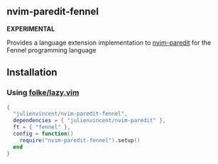 ## nvim-paredit-fennel

**EXPERIMENTAL**

Provides a language extension implementation to [nvim-paredit](https://github.com/julienvincent/nvim-paredit) for the Fennel programming language

## Installation 

### Using [folke/lazy.vim](https://github.com/folke/lazy.nvim)

```lua
{
  "julienvincent/nvim-paredit-fennel",
  dependencies = { "julienvincent/nvim-paredit" },
  ft = { "fennel" },
  config = function()
    require("nvim-paredit-fennel").setup()
  end
}
```
